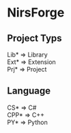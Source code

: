 # NirsForge<br/>
## Project Typs<br/>
Lib* => Library<br/>
Ext* => Extension<br/>
Prj* => Project<br/>
## Language<br/>
CS* => C#<br/>
CPP* => C++<br/>
PY* => Python<br/>
